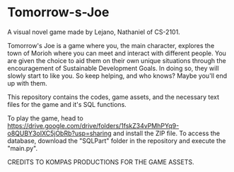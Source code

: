 # Tomorrow-s-Joe
A visual novel game made by Lejano, Nathaniel of CS-2101.

Tomorrow's Joe is a game where you, the main character, explores the town of Morioh where you can meet and interact with different people.
You are given the choice to aid them on their own unique situations through the encouragement of Sustainable Development Goals.
In doing so, they will slowly start to like you. So keep helping, and who knows? Maybe you'll end up with them.

This repository contains the codes, game assets, and the necessary text files for the game and it's SQL functions.

To play the game, head to https://drive.google.com/drive/folders/1fskZ34vPMhPYq9-o8QUBY3oIXC5jObRb?usp=sharing and install the ZIP file.
To access the database, download the "SQLPart" folder in the repository and execute the "main.py".



CREDITS TO KOMPAS PRODUCTIONS FOR THE GAME ASSETS.
